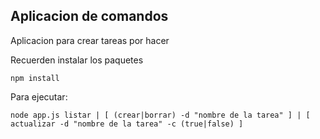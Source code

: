 ## Aplicacion de comandos

Aplicacion para crear tareas por hacer

Recuerden instalar los paquetes

````
npm install
````

Para ejecutar:

````
node app.js listar | [ (crear|borrar) -d "nombre de la tarea" ] | [ actualizar -d "nombre de la tarea" -c (true|false) ]
````
